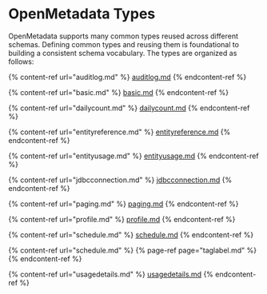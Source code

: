 # OpenMetadata Types

OpenMetadata supports many common types reused across different schemas. Defining common types and reusing them is foundational to building a consistent schema vocabulary. The types are organized as follows:

{% content-ref url="auditlog.md" %}
[auditlog.md](auditlog.md)
{% endcontent-ref %}

{% content-ref url="basic.md" %}
[basic.md](basic.md)
{% endcontent-ref %}

{% content-ref url="dailycount.md" %}
[dailycount.md](dailycount.md)
{% endcontent-ref %}

{% content-ref url="entityreference.md" %}
[entityreference.md](entityreference.md)
{% endcontent-ref %}

{% content-ref url="entityusage.md" %}
[entityusage.md](entityusage.md)
{% endcontent-ref %}

{% content-ref url="jdbcconnection.md" %}
[jdbcconnection.md](jdbcconnection.md)
{% endcontent-ref %}

{% content-ref url="paging.md" %}
[paging.md](paging.md)
{% endcontent-ref %}

{% content-ref url="profile.md" %}
[profile.md](profile.md)
{% endcontent-ref %}

{% content-ref url="schedule.md" %}
[schedule.md](schedule.md)
{% endcontent-ref %}

{% content-ref url="schedule.md" %}
{% page-ref page="taglabel.md" %}
{% endcontent-ref %}

{% content-ref url="usagedetails.md" %}
[usagedetails.md](usagedetails.md)
{% endcontent-ref %}
